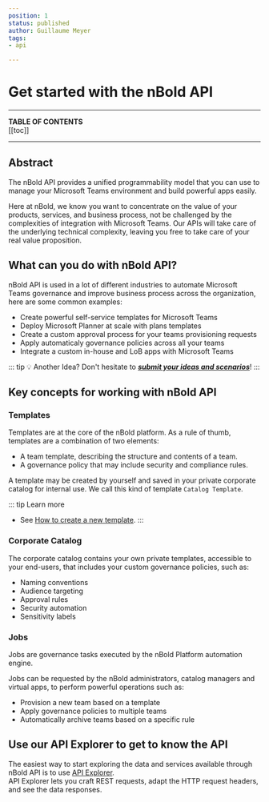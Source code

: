 ```yaml
---
position: 1
status: published
author: Guillaume Meyer
tags:
- api

---
```

# Get started with the nBold API

---

**TABLE OF CONTENTS**  
[[toc]]

---

## Abstract

The nBold API provides a unified programmability model that you can use to manage your Microsoft Teams environment and build powerful apps easily.

Here at nBold, we know you want to concentrate on the value of your products, services, and business process, not be challenged by the complexities of integration with Microsoft Teams. Our APIs will take care of the underlying technical complexity, leaving you free to take care of your real value proposition.

## What can you do with nBold API?
nBold API is used in a lot of different industries to automate Microsoft Teams governance and improve business process across the organization, here are some common examples:
- Create powerful self-service templates for Microsoft Teams
- Deploy Microsoft Planner at scale with plans templates
- Create a custom approval process for your teams provisioning requests
- Apply automaticaly governance policies across all your teams
- Integrate a custom in-house and LoB apps with Microsoft Teams

::: tip 💡 Another Idea?
Don't hesitate to <a href="#" onclick="Intercom('showNewMessage');"><b><i>submit your ideas and scenarios</i></b></a>!
:::

## Key concepts for working with nBold API

### Templates
Templates are at the core of the nBold platform. As a rule of thumb, templates are a combination of two elements:
- A team template, describing the structure and contents of a team.
- A governance policy that may include security and compliance rules.

A template may be created by yourself and saved in your private corporate catalog for internal use. We call this kind of template `Catalog Template`.

::: tip Learn more
- See [How to create a new template](/collaboration-templates/create-a-new-collaboration-template.md).
:::

### Corporate Catalog
The corporate catalog contains your own private templates, accessible to your end-users, that includes your custom governance policies, such as:
- Naming conventions
- Audience targeting
- Approval rules
- Security automation
- Sensitivity labels

### Jobs
Jobs are governance tasks executed by the nBold Platform automation engine.

Jobs can be requested by the nBold administrators, catalog managers and virtual apps, to perform powerful operations such as:
- Provision a new team based on a template
- Apply governance policies to multiple teams
- Automatically archive teams based on a specific rule

## Use our API Explorer to get to know the API
The easiest way to start exploring the data and services available through nBold API is to use [API Explorer](/api/explorer.md).  
API Explorer lets you craft REST requests, adapt the HTTP request headers, and see the data responses.
